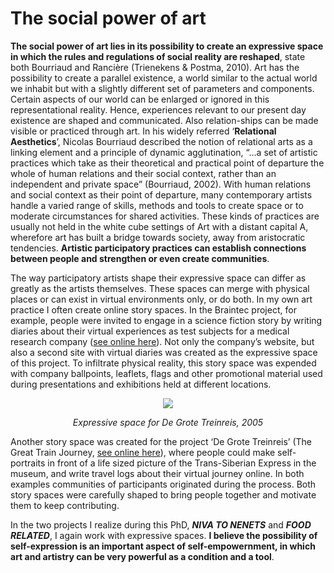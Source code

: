 # The social power of art

**The social power of art lies in its possibility to create an expressive space in which the rules and regulations of social reality are reshaped**, state both Bourriaud and Rancière (Trienekens & Postma, 2010). Art has the possibility to create a parallel existence, a world similar to the actual world we inhabit but with a slightly different set of parameters and components. Certain aspects of our world can be enlarged or ignored in this representational reality. Hence, experiences relevant to our present day existence are shaped and communicated. Also relation-ships can be made visible or practiced through art. In his widely referred ‘**Relational Aesthetics**’, Nicolas Bourriaud described the notion of relational arts as a linking element and a principle of dynamic agglutination, “…a set of artistic practices which take as their theoretical and practical point of departure the whole of human relations and their social context, rather than an independent and private space” (Bourriaud, 2002). With human relations and social context as their point of departure, many contemporary artists handle a varied range of skills, methods and tools to create space or to moderate circumstances for shared activities. These kinds of practices are usually not held in the white cube settings of Art with a distant capital A, wherefore art has built a bridge towards society, away from aristocratic tendencies. **Artistic participatory practices can establish connections between people and strengthen or even create communities**.

The way participatory artists shape their expressive space can differ as greatly as the artists themselves. These spaces can merge with physical places or can exist in virtual environments only, or do both. In my own art practice I often create online story spaces. In the Braintec project, for example, people were invited to engage in a science fiction story by writing diaries about their virtual experiences as test subjects for a medical research company (<a target="_blank" href="https://eddyrubens.github.io/legacy/braintec/index.htm">see online here</a>). Not only the company’s website, but also a second site with virtual diaries was created as the expressive space of this project. To infiltrate physical reality, this story space was expended with company ballpoints, leaflets, flags and other promotional material used during presentations and exhibitions held at different locations.

<div align="center">
  <img src="assets/images/Treinreis.jpg"/>

*Expressive space for De Grote Treinreis, 2005*
</div>


Another story space was created for the project ‘De Grote Treinreis’ (The Great Train Journey, <a target="_blank" href="https://eddyrubens.github.io/legacy/grotetreinreis/">see online here</a>), where people could make self-portraits in front of a life sized picture of the Trans-Siberian Express in the museum, and write travel logs about their virtual journey online.  In both examples communities of participants originated during the process. Both story spaces were carefully shaped to bring people together and motivate them to keep contributing.

In the two projects I realize during this PhD, ***NIVA TO NENETS*** and ***FOOD RELATED***, I again work with expressive spaces. **I believe the possibility of self-expression is an important aspect of self-empowernment, in which art and artistry can be very powerful as a condition and a tool**.

<br>
<br>
<br>
